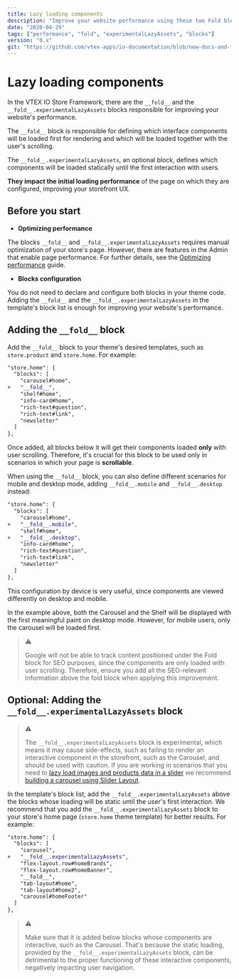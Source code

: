 ```yaml
---
title: Lazy loading components
description: "Improve your website performance using these two Fold blocks."
date: "2020-04-29"
tags: ["performance", "fold", "experimentalLazyAssets", "blocks"]
version: "0.x"
git: "https://github.com/vtex-apps/io-documentation/blob/new-docs-and-fix/docs/en/Recipes/templates/using-the-fold-blocks.md"
---
```


# Lazy loading components

In the VTEX IO Store Framework, there are the `__fold__` and the `__fold__.experimentalLazyAssets` blocks responsible for improving your website's performance. 

The `__fold__` block is responsible for defining which interface components will be loaded first for rendering and which will be loaded together with the user's scrolling. 

The `__fold__.experimentalLazyAssets`, an optional block, defines which components will be loaded statically until the first interaction with users. 

**They impact the initial loading performance** of the page on which they are configured, improving your storefront UX. 

## Before you start
- **Optimizing performance**

The blocks `__fold__` and `__fold__.experimentalLazyAssets` requires manual optimization of your store's page. However, there are features in the Admin that enable page performance. For further details, see the [Optimizing performance](https://developers.vtex.com/vtex-developer-docs/docs/vtex-io-documentation-best-practices-for-optimizing-performance#enabling-store-settings) guide.

- **Blocks configuration**

You do not need to declare and configure both blocks in your theme code. Adding the `__fold__` and the `__fold__.experimentalLazyAssets` in the template's block list is enough for improving your website's performance.

## Adding the `__fold__` block

Add the `__fold__` block to your theme's desired templates, such as `store.product` and `store.home`. For example:

```diff
"store.home": {
  "blocks": [
    "carousel#home",
+   "__fold__",
    "shelf#home",
    "info-card#home",
    "rich-text#question",
    "rich-text#link",
    "newsletter"
  ]
},
```

Once added, all blocks below it will get their components loaded **only** with user scrolling. Therefore, it's crucial for this block to be used only in scenarios in which your page is **scrollable**.

When using the `__fold__` block, you can also define different scenarios for mobile and desktop mode, adding `__fold__.mobile` and `__fold__.desktop` instead:

```diff
"store.home": {
  "blocks": [
    "carousel#home",
+   "__fold__.mobile",
    "shelf#home",
+   "__fold__.desktop",
    "info-card#home",
    "rich-text#question",
    "rich-text#link",
    "newsletter"
  ]  
},
```

This configuration by device is very useful, since components are viewed differently on desktop and mobile.

In the example above, both the Carousel and the Shelf will be displayed with the first meaningful paint on desktop mode. However, for mobile users, only the carousel will be loaded first.

> ⚠️ 
> 
> Google will not be able to track content positioned under the Fold block for SEO purposes, since the components are only loaded with user scrolling. Therefore, ensure you add all the SEO-relevant information above the fold block when applying this improvement.

## Optional: Adding the `__fold__.experimentalLazyAssets` block

> ⚠️
> 
>  The `__fold__.experimentalLazyAssets` block is experimental, which means it may cause side-effects, such as failing to render an interactive component in the storefront, such as the Carousel, and should be used with caution. If you are working in scenarios that you need to [lazy load images and products data in a slider](https://developers.vtex.com/vtex-developer-docs/docs/vtex-io-documentation-best-practices-for-optimizing-performance#lazy-loading-images-and-products-data-in-a-slider) we recommend [building a carousel using Slider Layout](https://developers.vtex.com/vtex-developer-docs/docs/vtex-io-documentation-building-a-carousel-using-slider-layout).

In the template's block list, add the `__fold__.experimentalLazyAssets` above the blocks whose loading will be static until the user's first interaction. We recommend that you add the `__fold__.experimentalLazyAssets` block to your store's home page (`store.home` theme template) for better results. For example:

```diff
"store.home": {
  "blocks": [
    "carousel",
+   "__fold__.experimentalLazyAssets", 
    "flex-layout.row#homeBrands",
    "flex-layout.row#homeBanner",
    "__fold__",
    "tab-layout#home",
    "tab-layout#home2",
    "carousel#homeFooter"
  ]
},
```

> ⚠️
> 
> Make sure that it is added below blocks whose components are interactive, such as the Carousel. That's because the static loading, provided by the `__fold__.experimentalLazyAssets` block, can be detrimental to the proper functioning of these interactive components, negatively impacting user navigation.  
